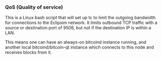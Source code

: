 ### QoS (Quality of service) ###

This is a Linux bash script that will set up tc to limit the outgoing bandwidth for connections to the Eclipsim network. It limits outbound TCP traffic with a source or destination port of 9506, but not if the destination IP is within a LAN.

This means one can have an always-on bitcoind instance running, and another local bitcoind/bitcoin-qt instance which connects to this node and receives blocks from it.
